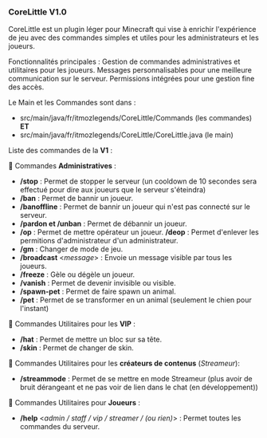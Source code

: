 ### CoreLittle V1.0

CoreLittle est un plugin léger pour Minecraft qui vise à enrichir l'expérience de jeu avec des commandes simples et utiles pour les administrateurs et les joueurs.

Fonctionnalités principales :
Gestion de commandes administratives et utilitaires pour les joueurs.
Messages personnalisables pour une meilleure communication sur le serveur.
Permissions intégrées pour une gestion fine des accès.

Le Main et les Commandes sont dans :

- src/main/java/fr/itmozlegends/CoreLittle/Commands (les commandes)
**ET**
- src/main/java/fr/itmozlegends/CoreLittle/CoreLittle.java (le main)

Liste des commandes de la **V1** :

🔧 Commandes **Administratives** :
- **/stop** : Permet de stopper le serveur (un cooldown de 10 secondes sera effectué pour dire aux joueurs que le serveur s'éteindra)
- **/ban** : Permet de bannir un joueur.
- **/banoffline** : Permet de bannir un joueur qui n'est pas connecté sur le serveur.
- **/pardon et /unban** : Permet de débannir un joueur.
- **/op** : Permet de mettre opérateur un joueur.
   **/deop** : Permet d'enlever les permitions d'administrateur d'un administrateur.
- **/gm** : Changer de mode de jeu.
- **/broadcast** <_message_> : Envoie un message visible par tous les joueurs.
- **/freeze** : Gèle ou dégèle un joueur.
- **/vanish** : Permet de devenir invisible ou visible.
- **/spawn-pet** : Permet de faire spawn un animal.
- **/pet** : Permet de se transformer en un animal (seulement le chien pour l'instant)

💎 Commandes Utilitaires pour les **VIP** :
- **/hat** : Permet de mettre un bloc sur sa tête.
- **/skin** : Permet de changer de skin.

🎥 Commandes Utilitaires pour les **créateurs de contenus** (_Streameur_):
- **/streammode** : Permet de se mettre en mode Streameur (plus avoir de bruit dérangeant et ne pas voir de lien dans le chat (en développement))

🧭 Commandes Utilitaires pour **Joueurs** :
- **/help** <_admin / staff / vip / streamer / (ou rien)_> : Permet toutes les commandes du serveur.
